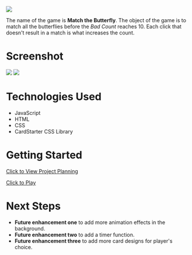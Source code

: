 # <MATCHING-GAME>

<img src="https://i.imgur.com/bZXNmRq.png">

The name of the game is **Match the Butterfly**. The object of the game is to match all the butterflies before the _Bad Count_ reaches 10. Each click
that doesn't result in a match is what increases the count. 

# Screenshot

<img src="https://i.imgur.com/agwSyoN.png">
<img src="https://i.imgur.com/xUkCco4.png">

# Technologies Used

- JavaScript
- HTML
- CSS
- CardStarter CSS Library

# Getting Started

[Click to View Project Planning](https://i.imgur.com/qAR37xm.png)

[Click to Play ](https://mstonya2023.github.io/Matching-Game/)

# Next Steps

- **Future enhancement one** to add more animation effects in the background.
- **Future enhancement two** to add a timer function. 
- **Future enhancement three** to add more card designs for player's choice.

